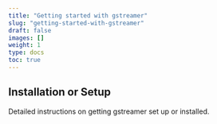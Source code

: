 ```yaml
---
title: "Getting started with gstreamer"
slug: "getting-started-with-gstreamer"
draft: false
images: []
weight: 1
type: docs
toc: true
---
```


## Installation or Setup
Detailed instructions on getting gstreamer set up or installed.

